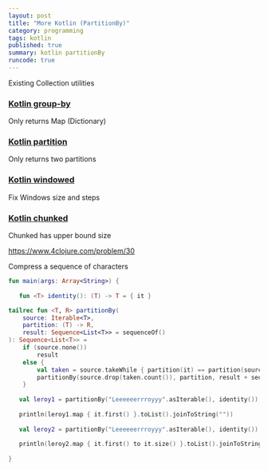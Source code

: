 ```yaml
---
layout: post
title: "More Kotlin (PartitionBy)"
category: programming
tags: kotlin
published: true
summary: kotlin partitionBy
runcode: true
---
```


Existing Collection utilities

### [Kotlin group-by](https://kotlinlang.org/api/latest/jvm/stdlib/kotlin.collections/group-by.html)
Only returns Map (Dictionary)

### [Kotlin partition](https://kotlinlang.org/api/latest/jvm/stdlib/kotlin.collections/partition.html)
Only returns two partitions

### [Kotlin windowed](https://kotlinlang.org/api/latest/jvm/stdlib/kotlin.collections/windowed.html)
Fix Windows size and steps

### [Kotlin chunked](https://kotlinlang.org/api/latest/jvm/stdlib/kotlin.collections/chunked.html)
Chunked has upper bound size

https://www.4clojure.com/problem/30

Compress a sequence of characters 


```  kotlin
fun main(args: Array<String>) {
   
   fun <T> identity(): (T) -> T = { it }

tailrec fun <T, R> partitionBy(
    source: Iterable<T>,
    partition: (T) -> R,
    result: Sequence<List<T>> = sequenceOf()
): Sequence<List<T>> =
    if (source.none())
        result
    else {
        val taken = source.takeWhile { partition(it) == partition(source.first()) }
        partitionBy(source.drop(taken.count()), partition, result + sequenceOf(taken))
    }
    
   val leroy1 = partitionBy("Leeeeeerrroyyy".asIterable(), identity())
   
   println(leroy1.map { it.first() }.toList().joinToString(""))    
   
   val leroy2 = partitionBy("Leeeeeerrroyyy".asIterable(), identity())
   
   println(leroy2.map { it.first() to it.size() }.toList().joinToString(":"))    
   
}
```

<script src="https://gist.github.com/griffio/f465b69f321fd7e70e2cd670ce067027.js"></script>
